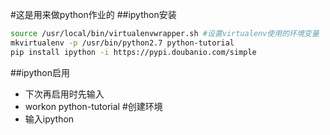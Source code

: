 #这是用来做python作业的
##ipython安装
```bash
source /usr/local/bin/virtualenvwrapper.sh #设置virtualenv使用的环境变量
mkvirtualenv -p /usr/bin/python2.7 python-tutorial
pip install ipython -i https://pypi.doubanio.com/simple
```
##ipython启用
* 下次再启用时先输入
* workon python-tutorial #创建环境
* 输入ipython
